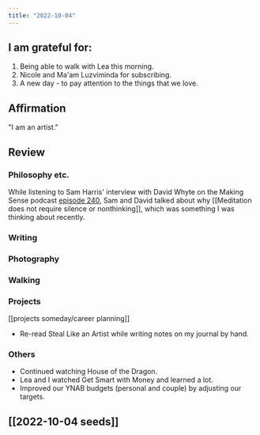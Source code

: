 ```yaml
---
title: "2022-10-04"
---
```

## I am grateful for:
1. Being able to walk with Lea this morning.
2. Nicole and Ma'am Luzviminda for subscribing.
3. A new day - to pay attention to the things that we love.

## Affirmation

"I am an artist."

## Review
### Philosophy etc.

While listening to Sam Harris' interview with David Whyte on the Making Sense podcast [episode 240](https://www.youtube.com/watch?v=53g4sNZ40XI), Sam and David talked about why [[Meditation does not require silence or nonthinking]], which was something I was thinking about recently.

### Writing

### Photography

### Walking

### Projects

[[projects someday/career planning]]
- Re-read Steal Like an Artist while writing notes on my journal by hand.

### Others
- Continued watching House of the Dragon.
- Lea and I watched Get Smart with Money and learned a lot.
- Improved our YNAB budgets (personal and couple) by adjusting our targets.

## [[2022-10-04 seeds]]
